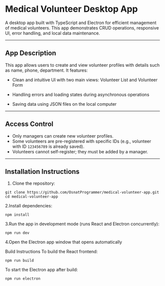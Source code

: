 # Medical Volunteer Desktop App

A desktop app built with TypeScript and Electron for efficient management of medical volunteers.
This app demonstrates CRUD operations, responsive UI, error handling, and local data maintenance.

---

## App Description

This app allows users to create and view volunteer profiles with details such as name, phone, department. It features:

- Clean and intuitive UI with two main views: Volunteer List and Volunteer Form

- Handling errors and loading states during asynchronous operations
- Saving data using JSON files on the local computer

---

## Access Control

- Only managers can create new volunteer profiles.
- Some volunteers are pre-registered with specific IDs (e.g., volunteer with ID `123456789` is already saved).
- Volunteers cannot self-register; they must be added by a manager.

---

## Installation Instructions

1. Clone the repository:

```git clone https://github.com/OsnatProgrammer/medical-volunteer-app.git```
```cd medical-volunteer-app```

2.Install dependencies:

```npm install```

3.Run the app in development mode (runs React and Electron concurrently):

```npm run dev```

4.Open the Electron app window that opens automatically

Build Instructions
To build the React frontend:

```npm run build```

To start the Electron app after build:

```npm run electron```
